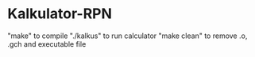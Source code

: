 # Kalkulator-RPN
 "make" to compile
 "./kalkus" to run calculator
 "make clean" to remove .o, .gch and executable file 
